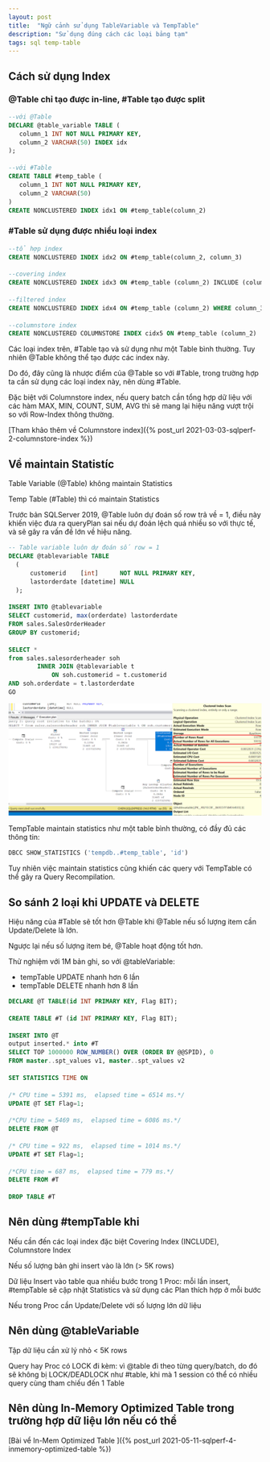 ```yaml
---
layout: post
title:  "Ngữ cảnh sử dụng TableVariable và TempTable"
description: "Sử dụng đúng cách các loại bảng tạm"
tags: sql temp-table
---
```


## Cách sử dụng Index

### @Table chỉ tạo được in-line, #Table tạo được split

```sql
--với @Table
DECLARE @table_variable TABLE (
   column_1 INT NOT NULL PRIMARY KEY,
   column_2 VARCHAR(50) INDEX idx
);

--với #Table
CREATE TABLE #temp_table (
   column_1 INT NOT NULL PRIMARY KEY,
   column_2 VARCHAR(50)
)
CREATE NONCLUSTERED INDEX idx1 ON #temp_table(column_2)
```

### #Table sử dụng được nhiều loại index

```sql
--tổ hợp index
CREATE NONCLUSTERED INDEX idx2 ON #temp_table(column_2, column_3)

--covering index
CREATE NONCLUSTERED INDEX idx3 ON #temp_table (column_2) INCLUDE (column_3)

--filtered index
CREATE NONCLUSTERED INDEX idx4 ON #temp_table (column_2) WHERE column_3 = 'VN'

--columnstore index
CREATE NONCLUSTERED COLUMNSTORE INDEX cidx5 ON #temp_table (column_2)
```

Các loại index trên, #Table tạo và sử dụng như một Table bình thường. Tuy nhiên @Table không thể tạo được các index này.

Do đó, đây cũng là nhược điểm của @Table so với #Table, trong trường hợp ta cần sử dụng các loại index này, nên dùng #Table.

Đặc biệt với Columnstore index, nếu query batch cần tổng hợp dữ liệu với các hàm MAX, MIN, COUNT, SUM, AVG thì sẽ mang lại hiệu năng vượt trội so với Row-Index thông thường.

[Tham khảo thêm về Columnstore index]({% post_url 2021-03-03-sqlperf-2-columnstore-index %})

## Về maintain Statistíc

Table Variable (@Table) không maintain Statistics

Temp Table (#Table) thì có maintain Statistics

Trước bản SQLServer 2019, @Table luôn dự đoán số row trả về = 1, điều này khiến việc đưa ra queryPlan sai nếu dự đoán lệch quá nhiều so với thực tế, và sẽ gây ra vấn đề lớn về hiệu năng.

```sql
-- Table variable luôn dự đoán số row = 1
DECLARE @tablevariable TABLE
  (
      customerid    [int]      NOT NULL PRIMARY KEY,
      lastorderdate [datetime] NULL
  );

INSERT INTO @tablevariable
SELECT customerid, max(orderdate) lastorderdate
FROM sales.SalesOrderHeader
GROUP BY customerid;

SELECT *
from sales.salesorderheader soh
        INNER JOIN @tablevariable t
            ON soh.customerid = t.customerid 
AND soh.orderdate = t.lastorderdate
GO
```

![image](/assets/images/sqlperf-7-1.png)

TempTable maintain statistics như một table bình thường, có đầy đủ các thông tin:

```sql
DBCC SHOW_STATISTICS ('tempdb..#temp_table', 'id')
```

Tuy nhiên việc maintain statistics cũng khiến các query với TempTable có thể gây ra Query Recompilation.

## So sánh 2 loại khi UPDATE và DELETE

Hiệu năng của #Table sẽ tốt hơn @Table khi @Table nếu số lượng item cần Update/Delete là lớn.

Ngược lại nếu số lượng item bé, @Table hoạt động tốt hơn.

Thử nghiệm với 1M bản ghi, so với @tableVariable:

* tempTable UPDATE nhanh hơn 6 lần
* tempTable DELETE nhanh hơn 8 lần

```sql
DECLARE @T TABLE(id INT PRIMARY KEY, Flag BIT);

CREATE TABLE #T (id INT PRIMARY KEY, Flag BIT);

INSERT INTO @T
output inserted.* into #T
SELECT TOP 1000000 ROW_NUMBER() OVER (ORDER BY @@SPID), 0
FROM master..spt_values v1, master..spt_values v2

SET STATISTICS TIME ON

/* CPU time = 5391 ms,  elapsed time = 6514 ms.*/
UPDATE @T SET Flag=1;

/*CPU time = 5469 ms,  elapsed time = 6086 ms.*/
DELETE FROM @T

/* CPU time = 922 ms,  elapsed time = 1014 ms.*/
UPDATE #T SET Flag=1;

/*CPU time = 687 ms,  elapsed time = 779 ms.*/
DELETE FROM #T

DROP TABLE #T
```

## Nên dùng #tempTable khi

Nếu cần đến các loại index đặc biệt Covering Index (INCLUDE), Columnstore Index

Nếu số lượng bản ghi insert vào là lớn (> 5K rows)

Dữ liệu Insert vào table qua nhiều bước trong 1 Proc: mỗi lần insert, #tempTable sẽ cập nhật Statistics và sử dụng các Plan thích hợp ở mỗi bước

Nếu trong Proc cần Update/Delete với số lượng lớn dữ liệu

## Nên dùng @tableVariable

Tập dữ liệu cần xử lý nhỏ < 5K rows

Query hay Proc có LOCK đi kèm: vì @table đi theo từng query/batch, do đó sẽ không bị LOCK/DEADLOCK như #table, khi mà 1 session có thể có nhiều query cùng tham chiếu đến 1 Table

## Nên dùng In-Memory Optimized Table trong trường hợp dữ liệu lớn nếu có thể

[Bài vể In-Mem Optimized Table ]({% post_url 2021-05-11-sqlperf-4-inmemory-optimized-table %})